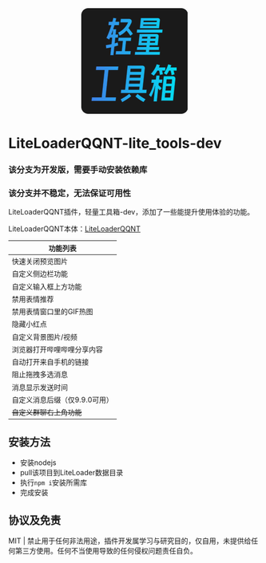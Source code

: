 <div align=center>
  <img src="./icon.png" />
</div>

# LiteLoaderQQNT-lite_tools-dev

### 该分支为开发版，需要手动安装依赖库

### 该分支并不稳定，无法保证可用性

LiteLoaderQQNT插件，轻量工具箱-dev，添加了一些能提升使用体验的功能。

LiteLoaderQQNT本体：[LiteLoaderQQNT](https://github.com/mo-jinran/LiteLoaderQQNT)

| 功能列表 |
| ------------------------------------------- |
| 快速关闭预览图片 |
| 自定义侧边栏功能 |
| 自定义输入框上方功能 |
| 禁用表情推荐 |
| 禁用表情窗口里的GIF热图 |
| 隐藏小红点 |
| 自定义背景图片/视频 |
| 浏览器打开哔哩哔哩分享内容 |
| 自动打开来自手机的链接 |
| 阻止拖拽多选消息 |
| 消息显示发送时间 |
| 自定义消息后缀（仅9.9.0可用） |
| ~~自定义群聊右上角功能~~ |

## 安装方法
  - 安装nodejs
  - pull该项目到LiteLoader数据目录
  - 执行`npm i`安装所需库
  - 完成安装

## 协议及免责

MIT | 禁止用于任何非法用途，插件开发属学习与研究目的，仅自用，未提供给任何第三方使用。任何不当使用导致的任何侵权问题责任自负。